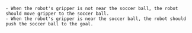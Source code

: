 
    - When the robot's gripper is not near the soccer ball, the robot should move gripper to the soccer ball.
    - When the robot's gripper is near the soccer ball, the robot should push the soccer ball to the goal.